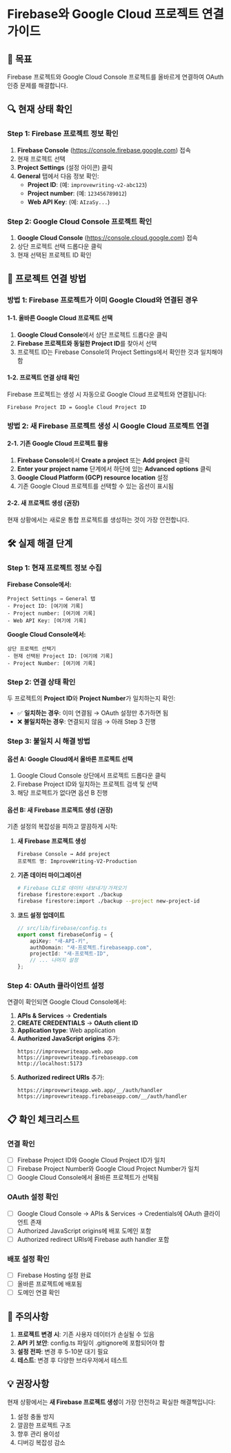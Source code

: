 # Firebase와 Google Cloud 프로젝트 연결 가이드

## 🎯 목표
Firebase 프로젝트와 Google Cloud Console 프로젝트를 올바르게 연결하여 OAuth 인증 문제를 해결합니다.

## 🔍 현재 상태 확인

### Step 1: Firebase 프로젝트 정보 확인
1. **Firebase Console** (https://console.firebase.google.com) 접속
2. 현재 프로젝트 선택
3. **Project Settings** (설정 아이콘) 클릭
4. **General** 탭에서 다음 정보 확인:
   - **Project ID**: (예: `improvewriting-v2-abc123`)
   - **Project number**: (예: `123456789012`)
   - **Web API Key**: (예: `AIzaSy...`)

### Step 2: Google Cloud Console 프로젝트 확인
1. **Google Cloud Console** (https://console.cloud.google.com) 접속
2. 상단 프로젝트 선택 드롭다운 클릭
3. 현재 선택된 프로젝트 ID 확인

## 🔗 프로젝트 연결 방법

### 방법 1: Firebase 프로젝트가 이미 Google Cloud와 연결된 경우

#### 1-1. 올바른 Google Cloud 프로젝트 선택
1. **Google Cloud Console**에서 상단 프로젝트 드롭다운 클릭
2. **Firebase 프로젝트와 동일한 Project ID**를 찾아서 선택
3. 프로젝트 ID는 Firebase Console의 Project Settings에서 확인한 것과 일치해야 함

#### 1-2. 프로젝트 연결 상태 확인
Firebase 프로젝트는 생성 시 자동으로 Google Cloud 프로젝트와 연결됩니다:
```
Firebase Project ID = Google Cloud Project ID
```

### 방법 2: 새 Firebase 프로젝트 생성 시 Google Cloud 프로젝트 연결

#### 2-1. 기존 Google Cloud 프로젝트 활용
1. **Firebase Console**에서 **Create a project** 또는 **Add project** 클릭
2. **Enter your project name** 단계에서 하단에 있는 **Advanced options** 클릭
3. **Google Cloud Platform (GCP) resource location** 설정
4. 기존 Google Cloud 프로젝트를 선택할 수 있는 옵션이 표시됨

#### 2-2. 새 프로젝트 생성 (권장)
현재 상황에서는 새로운 통합 프로젝트를 생성하는 것이 가장 안전합니다.

## 🛠️ 실제 해결 단계

### Step 1: 현재 프로젝트 정보 수집

**Firebase Console에서:**
```
Project Settings → General 탭
- Project ID: [여기에 기록]
- Project number: [여기에 기록]
- Web API Key: [여기에 기록]
```

**Google Cloud Console에서:**
```
상단 프로젝트 선택기
- 현재 선택된 Project ID: [여기에 기록]
- Project Number: [여기에 기록]
```

### Step 2: 연결 상태 확인

두 프로젝트의 **Project ID**와 **Project Number**가 일치하는지 확인:

- ✅ **일치하는 경우**: 이미 연결됨 → OAuth 설정만 추가하면 됨
- ❌ **불일치하는 경우**: 연결되지 않음 → 아래 Step 3 진행

### Step 3: 불일치 시 해결 방법

#### 옵션 A: Google Cloud에서 올바른 프로젝트 선택
1. Google Cloud Console 상단에서 프로젝트 드롭다운 클릭
2. Firebase Project ID와 일치하는 프로젝트 검색 및 선택
3. 해당 프로젝트가 없다면 옵션 B 진행

#### 옵션 B: 새 Firebase 프로젝트 생성 (권장)
기존 설정의 복잡성을 피하고 깔끔하게 시작:

1. **새 Firebase 프로젝트 생성**
   ```
   Firebase Console → Add project
   프로젝트 명: ImproveWriting-V2-Production
   ```

2. **기존 데이터 마이그레이션**
   ```bash
   # Firebase CLI로 데이터 내보내기/가져오기
   firebase firestore:export ./backup
   firebase firestore:import ./backup --project new-project-id
   ```

3. **코드 설정 업데이트**
   ```typescript
   // src/lib/firebase/config.ts
   export const firebaseConfig = {
       apiKey: "새-API-키",
       authDomain: "새-프로젝트.firebaseapp.com",
       projectId: "새-프로젝트-ID",
       // ... 나머지 설정
   };
   ```

### Step 4: OAuth 클라이언트 설정

연결이 확인되면 Google Cloud Console에서:

1. **APIs & Services** → **Credentials**
2. **CREATE CREDENTIALS** → **OAuth client ID**
3. **Application type**: Web application
4. **Authorized JavaScript origins** 추가:
   ```
   https://improvewriteapp.web.app
   https://improvewriteapp.firebaseapp.com
   http://localhost:5173
   ```
5. **Authorized redirect URIs** 추가:
   ```
   https://improvewriteapp.web.app/__/auth/handler
   https://improvewriteapp.firebaseapp.com/__/auth/handler
   ```

## 📋 확인 체크리스트

### 연결 확인
- [ ] Firebase Project ID와 Google Cloud Project ID가 일치
- [ ] Firebase Project Number와 Google Cloud Project Number가 일치
- [ ] Google Cloud Console에서 올바른 프로젝트가 선택됨

### OAuth 설정 확인
- [ ] Google Cloud Console → APIs & Services → Credentials에 OAuth 클라이언트 존재
- [ ] Authorized JavaScript origins에 배포 도메인 포함
- [ ] Authorized redirect URIs에 Firebase auth handler 포함

### 배포 설정 확인
- [ ] Firebase Hosting 설정 완료
- [ ] 올바른 프로젝트에 배포됨
- [ ] 도메인 연결 확인

## 🚨 주의사항

1. **프로젝트 변경 시**: 기존 사용자 데이터가 손실될 수 있음
2. **API 키 보안**: config.ts 파일이 .gitignore에 포함되어야 함
3. **설정 전파**: 변경 후 5-10분 대기 필요
4. **테스트**: 변경 후 다양한 브라우저에서 테스트

## 💡 권장사항

현재 상황에서는 **새 Firebase 프로젝트 생성**이 가장 안전하고 확실한 해결책입니다:

1. 설정 충돌 방지
2. 깔끔한 프로젝트 구조
3. 향후 관리 용이성
4. 디버깅 복잡성 감소